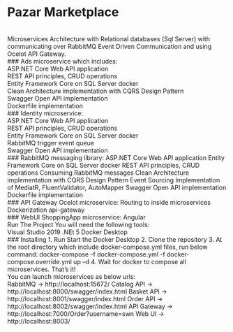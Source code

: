 # Pazar Marketplace
<br />
Microservices Architecture with Relational databases (Sql Server) with communicating over RabbitMQ Event Driven Communication and using Ocelot API Gateway.

<br />
### Ads microservice which includes: 
<br />
ASP.NET Core Web API application 
<br />
REST API principles, CRUD operations 
<br />
Entity Framework Core on SQL Server docker 
<br />
Clean Architecture implementation with CQRS Design Pattern 
<br />
Swagger Open API implementation 
<br />
Dockerfile implementation
<br />
### Identity microservice:
<br />
ASP.NET Core Web API application
<br />
REST API principles, CRUD operations
<br />
Entity Framework Core on SQL Server docker
<br />
RabbitMQ trigger event queue
<br />
Swagger Open API implementation
<br />
### RabbitMQ messaging library:
ASP.NET Core Web API application
Entity Framework Core on SQL Server docker
REST API principles, CRUD operations
Consuming RabbitMQ messages
Clean Architecture implementation with CQRS Design Pattern
Event Sourcing
Implementation of MediatR, FluentValidator, AutoMapper
Swagger Open API implementation
Dockerfile implementation
<br />
### API Gateway Ocelot microservice:
Routing to inside microservices
Dockerization api-gateway
<br />
### WebUI ShoppingApp microservice:
Angular
<br />
Run The Project
You will need the following tools:
<br />
Visual Studio 2019
.NEt 5
Docker Desktop
<br />
### Installing
1. Run Start the Docker Desktop
2. Clone the repository
3. At the root directory which include docker-compose.yml files, run below command:
docker-compose -f docker-compose.yml -f docker-compose.override.yml up –d
4. Wait for docker to compose all microservices. That’s it!
<br />
You can launch microservices as below urls:
<br />
RabbitMQ -> http://localhost:15672/
Catalog API -> http://localhost:8000/swagger/index.html
Basket API -> http://localhost:8001/swagger/index.html
Order API -> http://localhost:8002/swagger/index.html
API Gateway -> http://localhost:7000/Order?username=swn
Web UI -> http://localhost:8003/
